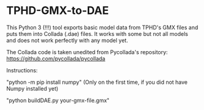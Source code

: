 # TPHD-GMX-to-DAE
This Python 3 (!!!) tool exports basic model data from TPHD's GMX files and puts them into Collada (.dae) files.
It works with some but not all models and does not work perfectly with any model yet.

The Collada code is taken unedited from Pycollada's repository:
https://github.com/pycollada/pycollada


Instructions:

"python -m pip install numpy" (Only on the first time, if you did not have Numpy installed yet)

"python buildDAE.py your-gmx-file.gmx"
